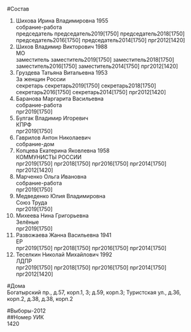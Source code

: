 #Состав  
1. Шихова Ирина Владимировна 1955  
    собрание-работа  
    председатель председатель2019[1750] председатель2018[1750] председатель2016[1750] председатель2014[1750] прг2012[1420]  
2. Шихов Владимир Викторович 1988  
    МО  
    заместитель заместитель2019[1750] заместитель2018[1750] заместитель2016[1750] заместитель2014[1750] прг2012[1420]  
3. Груздева Татьяна Витальевна 1953  
    За женщин России  
    секретарь секретарь2019[1750] секретарь2018[1750] секретарь2016[1750] секретарь2014[1750] прг2012[1420]  
4. Баранова Маргарита Васильевна  
    собрание-работа  
    прг2019[1750]  
5. Булгак Владимир Игоревич  
    КПРФ  
    прг2019[1750]  
6. Гаврилов Антон Николаевич  
    собрание-дом  
7. Копцева Екатерина Яковлевна 1958  
    КОММУНИСТЫ РОССИИ  
    прг2019[1750] прг2018[1750] прг2016[1750] прг2014[1750] прг2012[1420]  
8. Марченко Ольга Ивановна  
    собрание-работа  
    прг2019[1750]  
9. Медведенко Юлия Владимировна  
    Союз Труда  
    прг2019[1750]  
10. Михеева Нина Григорьевна  
    Зелёные  
    прг2019[1750]  
11. Развожаева Жанна Васильевна 1941  
    ЕР  
    прг2019[1750] прг2018[1750] прг2016[1750] прг2014[1750]  
12. Теселкин Николай Михайлович 1992  
    ЛДПР  
    прг2019[1750] прг2018[1750] прг2016[1750] прг2014[1750] прг2012[1420]  
  
#Дома  
Богатырский пр., д.57, корп.1, 3; д.59, корп.3;  Туристская ул., д.36, корп.2, д.38, д.38, корп.2  
  
#Выборы-2012  
##Номер УИК  
1420  
